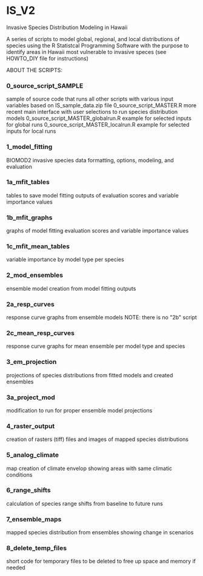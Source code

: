# IS_V2
Invasive Species Distribution Modeling in Hawaii

A series of scripts to model global, regional, and local distributions of species using the R Statistcal Programming Software with the purpose to identify areas in Hawaii most vulnerable to invasive speces (see HOWTO_DIY file for instructions)

ABOUT THE SCRIPTS:
### 0_source_script_SAMPLE ###
sample of source code that runs all other scripts with various input variables based on IS_sample_data.zip file
0_source_script_MASTER.R more recent main interface with user selections to run species distribution models
0_source_script_MASTER_globalrun.R example for selected inputs for global runs
0_source_script_MASTER_localrun.R example for selected inputs for local runs

### 1_model_fitting ###
BIOMOD2 invasive species data formatting, options, modeling, and evaluation 

### 1a_mfit_tables ###
tables to save model fitting outputs of evaluation scores and variable importance values

### 1b_mfit_graphs ###
graphs of model fitting evaluation scores and variable importance values

### 1c_mfit_mean_tables ###
variable importance by model type per species

### 2_mod_ensembles ###
ensemble model creation from model fitting outputs

### 2a_resp_curves ###
response curve graphs from ensemble models
NOTE: there is no "2b" script

### 2c_mean_resp_curves ###
response curve graphs for mean ensemble per model type and species

### 3_em_projection ###
projections of species distributions from fitted models and created ensembles

### 3a_project_mod ###
modification to run for proper ensemble model projections

### 4_raster_output ###
creation of rasters (tiff) files and images of mapped species distributions

### 5_analog_climate ###
map creation of climate envelop showing areas with same climatic conditions

### 6_range_shifts ###
calculation of species range shifts from baseline to future runs

### 7_ensemble_maps ###
mapped species distribution from ensembles showing change in scenarios

### 8_delete_temp_files ###
short code for temporary files to be deleted to free up space and memory if needed
